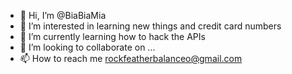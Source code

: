 - 👋 Hi, I’m @BiaBiaMia
- 👀 I’m interested in learning new things and credit card numbers
- 🌱 I’m currently learning how to hack the APIs
- 💞️ I’m looking to collaborate on ...
- 📫 How to reach me rockfeatherbalanceo@gmail.com

<!---
BiaBiaMia/BiaBiaMia is a ✨ special ✨ repository because its `README.md` (this file) appears on your GitHub profile.
You can click the Preview link to take a look at your changes.
--->
